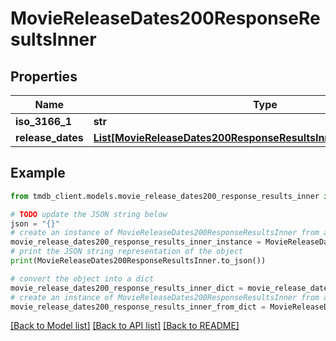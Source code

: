 # MovieReleaseDates200ResponseResultsInner


## Properties

Name | Type | Description | Notes
------------ | ------------- | ------------- | -------------
**iso_3166_1** | **str** |  | [optional] 
**release_dates** | [**List[MovieReleaseDates200ResponseResultsInnerReleaseDatesInner]**](MovieReleaseDates200ResponseResultsInnerReleaseDatesInner.md) |  | [optional] 

## Example

```python
from tmdb_client.models.movie_release_dates200_response_results_inner import MovieReleaseDates200ResponseResultsInner

# TODO update the JSON string below
json = "{}"
# create an instance of MovieReleaseDates200ResponseResultsInner from a JSON string
movie_release_dates200_response_results_inner_instance = MovieReleaseDates200ResponseResultsInner.from_json(json)
# print the JSON string representation of the object
print(MovieReleaseDates200ResponseResultsInner.to_json())

# convert the object into a dict
movie_release_dates200_response_results_inner_dict = movie_release_dates200_response_results_inner_instance.to_dict()
# create an instance of MovieReleaseDates200ResponseResultsInner from a dict
movie_release_dates200_response_results_inner_from_dict = MovieReleaseDates200ResponseResultsInner.from_dict(movie_release_dates200_response_results_inner_dict)
```
[[Back to Model list]](../README.md#documentation-for-models) [[Back to API list]](../README.md#documentation-for-api-endpoints) [[Back to README]](../README.md)


